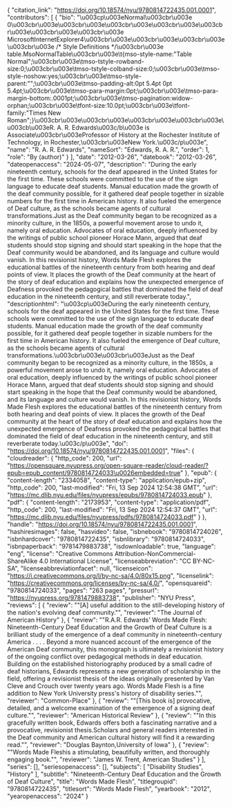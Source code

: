 {
   "citation_link": "https://doi.org/10.18574/nyu/9780814722435.001.0001",
   "contributors": [
     {
       "bio": "\u003cp\u003eNormal\u003cbr\u003e  0\u003cbr\u003e\u003cbr\u003e\u003cbr\u003e\u003cbr\u003e\u003cbr\u003e\u003cbr\u003e\u003cbr\u003e  MicrosoftInternetExplorer4\u003cbr\u003e\u003cbr\u003e\u003cbr\u003e\u003cbr\u003e /* Style Definitions */\u003cbr\u003e table.MsoNormalTable\u003cbr\u003e\t{mso-style-name:\"Table Normal\";\u003cbr\u003e\tmso-tstyle-rowband-size:0;\u003cbr\u003e\tmso-tstyle-colband-size:0;\u003cbr\u003e\tmso-style-noshow:yes;\u003cbr\u003e\tmso-style-parent:\"\";\u003cbr\u003e\tmso-padding-alt:0pt 5.4pt 0pt 5.4pt;\u003cbr\u003e\tmso-para-margin:0pt;\u003cbr\u003e\tmso-para-margin-bottom:.0001pt;\u003cbr\u003e\tmso-pagination:widow-orphan;\u003cbr\u003e\tfont-size:10.0pt;\u003cbr\u003e\tfont-family:\"Times New Roman\";}\u003cbr\u003e\u003cbr\u003e\u003cbr\u003e\u003cbr\u003e\u003cb\u003eR. A. R. Edwards\u003c/b\u003e is Associate\u003cbr\u003eProfessor of History at the Rochester Institute of Technology, in Rochester,\u003cbr\u003eNew York.\u003c/p\u003e",
       "name": "R. A. R.  Edwards",
       "nameSort": "Edwards, R. A. R.",
       "order": 1,
       "role": "By (author)"
     }
   ],
   "date": "2012-03-26",
   "datebook": "2012-03-26",
   "dateopenaccess": "2024-05-07",
   "description": "During the early nineteenth century, schools for the deaf appeared in the United States for the first time. These schools were committed to the use of the sign language to educate deaf students. Manual education made the growth of the deaf community possible, for it gathered deaf people together in sizable numbers for the first time in American history. It also fueled the emergence of Deaf culture, as the schools became agents of cultural transformations.Just as the Deaf community began to be recognized as a minority culture, in the 1850s, a powerful movement arose to undo it, namely oral education. Advocates of oral education, deeply influenced by the writings of public school pioneer Horace Mann, argued that deaf students should stop signing and should start speaking in the hope that the Deaf community would be abandoned, and its language and culture would vanish. In this revisionist history, Words Made Flesh explores the educational battles of the nineteenth century from both hearing and deaf points of view. It places the growth of the Deaf community at the heart of the story of deaf education and explains how the unexpected emergence of Deafness provoked the pedagogical battles that dominated the field of deaf education in the nineteenth century, and still reverberate today.",
   "descriptionhtml": "\u003cp\u003eDuring the early nineteenth century, schools for the deaf appeared in the United States for the first time. These schools were committed to the use of the sign language to educate deaf students. Manual education made the growth of the deaf community possible, for it gathered deaf people together in sizable numbers for the first time in American history. It also fueled the emergence of Deaf culture, as the schools became agents of cultural transformations.\u003cbr\u003e\u003cbr\u003eJust as the Deaf community began to be recognized as a minority culture, in the 1850s, a powerful movement arose to undo it, namely oral education. Advocates of oral education, deeply influenced by the writings of public school pioneer Horace Mann, argued that deaf students should stop signing and should start speaking in the hope that the Deaf community would be abandoned, and its language and culture would vanish. In this revisionist history, Words Made Flesh explores the educational battles of the nineteenth century from both hearing and deaf points of view. It places the growth of the Deaf community at the heart of the story of deaf education and explains how the unexpected emergence of Deafness provoked the pedagogical battles that dominated the field of deaf education in the nineteenth century, and still reverberate today.\u003c/p\u003e",
   "doi": "https://doi.org/10.18574/nyu/9780814722435.001.0001",
   "files": {
     "cloudreader": {
       "http_code": 200,
       "url": "https://opensquare.nyupress.org/open-square-reader/cloud-reader/?epub=epub_content/9780814724033\u0026embedded=true"
     },
     "epub": {
       "content-length": "2334058",
       "content-type": "application/epub+zip",
       "http_code": 200,
       "last-modified": "Fri, 13 Sep 2024 12:54:38 GMT",
       "url": "https://mc.dlib.nyu.edu/files/nyupress/epubs/9780814724033.epub"
     },
     "pdf": {
       "content-length": "2173953",
       "content-type": "application/pdf",
       "http_code": 200,
       "last-modified": "Fri, 13 Sep 2024 12:54:37 GMT",
       "url": "https://mc.dlib.nyu.edu/files/nyupress/pdfs/9780814724033.pdf"
     }
   },
   "handle": "https://doi.org/10.18574/nyu/9780814722435.001.0001",
   "hashiresimages": false,
   "hasvideo": false,
   "isbnebook": "9780814724026",
   "isbnhardcover": "9780814722435",
   "isbnlibrary": "9780814724033",
   "isbnpaperback": "9781479883738",
   "isdownloadable": true,
   "language": "eng",
   "license": "Creative Commons Attribution-NonCommercial-ShareAlike 4.0 International License",
   "licenseabbreviation": "CC BY-NC-SA",
   "licenseabbreviationfacet": null,
   "licenseicon": "https://i.creativecommons.org/l/by-nc-sa/4.0/80x15.png",
   "licenselink": "https://creativecommons.org/licenses/by-nc-sa/4.0/",
   "opensquareid": "9780814724033",
   "pages": "263 pages",
   "pressurl": "https://nyupress.org/9781479883738",
   "publisher": "NYU Press",
   "reviews": [
     {
       "review": "\"[A] useful addition to the still-developing history of the nation's evolving deaf community.\"",
       "reviewer": "The Journal of American History"
     },
     {
       "review": "\"R.A.R. Edwards' Words Made Flesh: Nineteenth-Century Deaf Education and the Growth of Deaf Culture is a brilliant study of the emergence of a deaf community in nineteenth-century America . . . . Beyond a more nuanced account of the emergence of the American Deaf community, this monograph is ultimately a revisionist history of the ongoing conflict over pedagogical methods in deaf education. Building on the established historiography produced by a small cadre of deaf historians, Edwards represents a new generation of scholarship in the field, offering a revisionist thesis of the ideas originally presented by Van Cleve and Crouch over twenty years ago. Words Made Flesh is a fine addition to New York University press's history of disability series.\"",
       "reviewer": "Common-Place"
     },
     {
       "review": "\"[This book is] provocative, detailed, and a welcome examination of the emergence of a signing deaf culture.\"",
       "reviewer": "American Historical Review"
     },
     {
       "review": "\"In this gracefully written book, Edwards offers both a fascinating narrative and a provocative, revisionist thesis.Scholars and general readers interested in the Deaf community and American cultural history will find it a rewarding read.\"",
       "reviewer": "Douglas Baynton,University of Iowa"
     },
     {
       "review": "\"Words Made Fleshis a stimulating, beautifully written, and thoroughly engaging book.\"",
       "reviewer": "James W. Trent, American Studies"
     }
   ],
   "series": [],
   "seriesopenaccess": [],
   "subjects": [
     "Disability Studies",
     "History"
   ],
   "subtitle": "Nineteenth-Century Deaf Education and the Growth of Deaf Culture",
   "title": "Words Made Flesh",
   "titlegroupid": "9780814722435",
   "titlesort": "Words Made Flesh",
   "yearbook": "2012",
   "yearopenaccess": "2024"
 }
